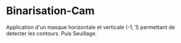 # Binarisation-Cam
Application d'un masque horizontale et verticale (-1, 1) permettant de detecter les contours.
Puis Seuillage.
